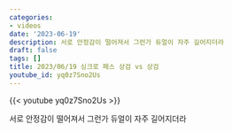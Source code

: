 ```yaml
---
categories:
- videos
date: '2023-06-19'
description: 서로 안정감이 떨어져서 그런가 듀얼이 자주 길어지더라
draft: false
tags: []
title: 2023/06/19 싱크로 페스 상검 vs 상검
youtube_id: yq0z7Sno2Us
---
```



{{< youtube yq0z7Sno2Us >}}

서로 안정감이 떨어져서 그런가 듀얼이 자주 길어지더라